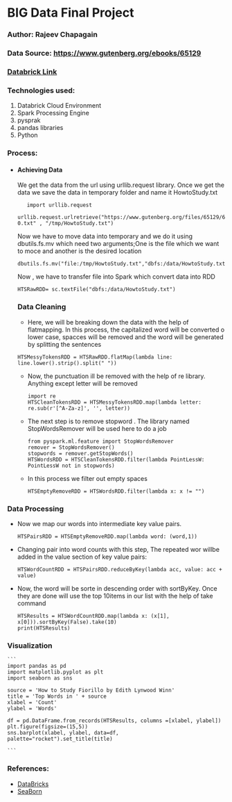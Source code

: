 # BIG Data Final Project

### Author: Rajeev Chapagain

### Data Source: https://www.gutenberg.org/ebooks/65129

### [Databrick Link](https://databricks-prod-cloudfront.cloud.databricks.com/public/4027ec902e239c93eaaa8714f173bcfc/4054073891972817/3726290276480636/2632073140528245/latest.html)

### Technologies used:
1. Databrick Cloud Environment
1. Spark Processing Engine
1. pysprak
1. pandas libraries
1. Python

### Process:
-  #### Achieving Data

   We get the data from the url using urllib.request library. Once we get the data we save the data in temporary folder and        name it HowtoStudy.txt
   
   ```
      import urllib.request
      urllib.request.urlretrieve("https://www.gutenberg.org/files/65129/65129-0.txt" , "/tmp/HowtoStudy.txt")
   ```
   
   Now we have to move data into temporary and we do it using dbutils.fs.mv which need two arguments;One is the file which we      want to moce and another is the desired location
   
   ```
   dbutils.fs.mv("file:/tmp/HowtoStudy.txt","dbfs:/data/HowtoStudy.txt")
   ```

   Now , we have to transfer file into Spark which convert data into RDD
   ```
   HTSRawRDD= sc.textFile("dbfs:/data/HowtoStudy.txt")
   ```
   ### Data Cleaning
   - Here, we will be breaking down the data with the help of flatmapping. In this process, the capitalized word will be             converted o lower case, spacces will be removed and the word will be generated by splitting the sentences
    ```
    HTSMessyTokensRDD = HTSRawRDD.flatMap(lambda line: line.lower().strip().split(" "))
    ```
   - Now, the punctuation ill be removed with the help of re library. Anything except letter will be removed
      ```
      import re
      HTSCleanTokensRDD = HTSMessyTokensRDD.map(lambda letter: re.sub(r'[^A-Za-z]', '', letter))
      ```
   - The next step is to remove stopword . The library named StopWordsRemover will be used here to do a job
     ```
     from pyspark.ml.feature import StopWordsRemover
     remover = StopWordsRemover()
     stopwords = remover.getStopWords()
     HTSWordsRDD = HTSCleanTokensRDD.filter(lambda PointLessW: PointLessW not in stopwords)
     
     ```
     
    - In this process we filter out empty spaces
      
      ```
      HTSEmptyRemoveRDD = HTSWordsRDD.filter(lambda x: x != "")
      ```
### Data Processing

  - Now we map our words into intermediate key value pairs.
    ```
    HTSPairsRDD = HTSEmptyRemoveRDD.map(lambda word: (word,1))
    ```
  - Changing pair into word counts with this step, The repeated wor willbe added in the value section of key value pairs:
    ```
    HTSWordCountRDD = HTSPairsRDD.reduceByKey(lambda acc, value: acc + value)
    ```
  - Now, the word will be sorte in descending order with sortByKey. Once they are done will use the top 10items in our list         with the help of take command
    ```
    HTSResults = HTSWordCountRDD.map(lambda x: (x[1], x[0])).sortByKey(False).take(10)
    print(HTSResults)
    
    ```
### Visualization
    ```
    import pandas as pd
    import matplotlib.pyplot as plt
    import seaborn as sns

    source = 'How to Study Fiorillo by Edith Lynwood Winn'
    title = 'Top Words in ' + source
    xlabel = 'Count'
    ylabel = 'Words'

    df = pd.DataFrame.from_records(HTSResults, columns =[xlabel, ylabel]) 
    plt.figure(figsize=(15,5))
    sns.barplot(xlabel, ylabel, data=df, palette="rocket").set_title(title)
    
    ```
### References:
   - [DataBricks](https://databricks-prod-cloudfront.cloud.databricks.com/public/4027ec902e239c93eaaa8714f173bcfc/4574377819293972/2246755934805346/3186223000943570/latest.html)
   - [SeaBorn](https://seaborn.pydata.org/generated/seaborn.barplot.html)

     
      
  
   
